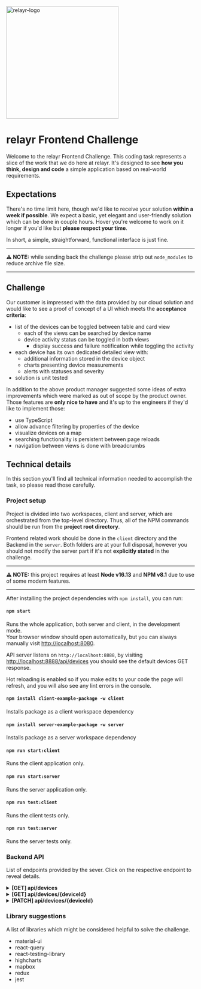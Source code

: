 <img src="./relayr_logo.png" alt="relayr-logo" width="300" />

# relayr Frontend Challenge

Welcome to the relayr Frontend Challenge. This coding task represents a slice of the work that we do here at relayr. It's designed to see **how you think, design and code** a simple application based on real-world requirements.

## Expectations

There's no time limit here, though we'd like to receive your solution **within a week if possible**. We expect a basic, yet elegant and user-friendly solution which can be done in couple hours. Hover you're welcome to work on it longer if you'd like but **please respect your time**.

In short, a simple, straightforward, functional interface is just fine.

---

**⚠️ NOTE:** while sending back the challenge please strip out `node_modules` to reduce archive file size.

---

## Challenge

Our customer is impressed with the data provided by our cloud solution and would like to see a proof of concept of a UI which meets the **acceptance criteria**:

- list of the devices can be toggled between table and card view
  - each of the views can be searched by device name
  - device activity status can be toggled in both views
    - display success and failure notification while toggling the activity
- each device has its own dedicated detailed view with:
  - additional information stored in the device object
  - charts presenting device measurements
  - alerts with statuses and severity
- solution is unit tested

In addition to the above product manager suggested some ideas of extra improvements which were marked as out of scope by the product owner. Those features are **only nice to have** and it's up to the engineers if they'd like to implement those:

- use TypeScript
- allow advance filtering by properties of the device
- visualize devices on a map
- searching functionality is persistent between page reloads
- navigation between views is done with breadcrumbs

## Technical details

In this section you'll find all technical information needed to accomplish the task, so please read those carefully.

### Project setup

Project is divided into two workspaces, client and server, which are orchestrated from the top-level directory. Thus, all of the NPM commands should be run from the **project root directory**.

Frontend related work should be done in the `client` directory and the Backend in the `server`. Both folders are at your full disposal, however you should not modify the server part if it's not **explicitly stated** in the challenge.

---

**⚠️ NOTE:** this project requires at least **Node v16.13** and **NPM v8.1** due to use of some modern features.

---

After installing the project dependencies with `npm install`, you can run:

#### `npm start`

Runs the whole application, both server and client, in the development mode.\
Your browser window should open automatically, but you can always manually visit [http://localhost:8080](http://localhost:8080).

API server listens on `http://localhost:8888`, by visiting [http://localhost:8888/api/devices](http://localhost:8888/api/devices) you should see the default devices GET response.

Hot reloading is enabled so if you make edits to your code the page will refresh, and you will also see any lint errors in the console.

#### `npm install client-example-package -w client`

Installs package as a client workspace dependency

#### `npm install server-example-package -w server`

Installs package as a server workspace dependency
#### `npm run start:client`

Runs the client application only.

#### `npm run start:server`

Runs the server application only.

#### `npm run test:client`

Runs the client tests only.

#### `npm run test:server`

Runs the server tests only.

### Backend API

List of endpoints provided by the sever. Click on the respective endpoint to reveal details.

<details>
<summary><b>[GET] api/devices</b></summary><br/>

**URL:**
http://localhost:8888/api/devices

**Description:**
Returns 200 response with a JSON object containing data, total, and timestamp fields. Where data is an array of devices.

**Hint:**
Device `measurementModels` (array of objects) models the `measurements` (array of arrays containing tuples). For example `measurementModels[0]` object defines the name, type and min/max value of the measurement stored in `measurements[0][tuple1, tuple2, ...]` where tuple is `[value, timestamp]`.

**Example response:**

```json
{
  "data": [
    {
      "deviceId": "40552302-6ea2-476d-9cad-c3ab142a2ef5",
      "createdAt": "2021-08-19T20:02:09.986Z",
      "updatedAt": "2021-09-16T16:35:51.612Z",
      "deviceName": "electric_vehicle",
      "deviceModel": "acme_em_v3.0.0",
      "location": {
        "lat": "-45.0274",
        "lon": "-96.0561"
      },
      "measurementModels": [
        {
          "name": "speed",
          "type": "number",
          "unit": "m/s",
          "min": -9,
          "max": 10
        },
        {
          "name": "shift",
          "type": "number",
          "unit": "mm",
          "min": -3,
          "max": 50
        }
      ],
      "measurements": [
        [
          [-4, "2021-08-23T06:22:55.689Z"],
          [-4, "2021-09-03T00:54:01.269Z"]
        ],
        [[13, "2021-08-23T09:52:04.879Z"]]
      ],
      "active": false,
      "zipCode": "88138",
      "metadata": {
        "application": "transmitter",
        "capacitor": "firewall",
        "protocol": "panel"
      },
      "alerts": [
        {
          "name": "main_unit_overloaded",
          "severity": 1,
          "state": "cleared",
          "timestamp": "2021-09-06T23:05:28.766Z"
        },
        {
          "name": "main_unit_overloaded",
          "severity": 0,
          "state": "cleared",
          "timestamp": "2021-08-24T01:30:43.786Z"
        }
      ]
    }
  ],
  "total": 1,
  "timestamp": "2021-11-09T22:05:07.453Z"
}
```

</details>

<details>
<summary><b>[GET] api/devices/{deviceId}</b></summary><br/>

**URL:**
http://localhost:8888/api/devices/{deviceId}

**Description:**
Returns 200 response with a JSON object containing device data.

**Example response:**

```json
{
  "deviceId": "40552302-6ea2-476d-9cad-c3ab142a2ef5",
  "createdAt": "2021-08-19T20:02:09.986Z",
  "updatedAt": "2021-09-16T16:35:51.612Z",
  "deviceName": "electric_vehicle",
  "deviceModel": "acme_em_v3.0.0",
  "location": {
    "lat": "-45.0274",
    "lon": "-96.0561"
  },
  "measurementModels": [
    {
      "name": "speed",
      "type": "number",
      "unit": "m/s",
      "min": -9,
      "max": 10
    },
    {
      "name": "shift",
      "type": "number",
      "unit": "mm",
      "min": -3,
      "max": 50
    }
  ],
  "measurements": [
    [
      [-4, "2021-08-23T06:22:55.689Z"],
      [-4, "2021-09-03T00:54:01.269Z"]
    ],
    [[13, "2021-08-23T09:52:04.879Z"]]
  ],
  "active": false,
  "zipCode": "88138",
  "metadata": {
    "application": "transmitter",
    "capacitor": "firewall",
    "protocol": "panel"
  },
  "alerts": [
    {
      "name": "main_unit_overloaded",
      "severity": 1,
      "state": "cleared",
      "timestamp": "2021-09-06T23:05:28.766Z"
    },
    {
      "name": "main_unit_overloaded",
      "severity": 0,
      "state": "cleared",
      "timestamp": "2021-08-24T01:30:43.786Z"
    }
  ]
}
```

</details>

<details>
<summary><b>[PATCH] api/devices/{deviceId}</b></summary><br/>

**URL:**
http://localhost:8888/api/devices/{deviceId}

**Description:**
Accepts body JSON object with the fields that should be updated. For successful patch operation, it returns back 204 response otherwise it sends 418 error.

**Hint:**
This endpoint has no protection against malicious operations. For example sending `{ "alerts": [] }` body will substitute the alerts with an empty array.

**Example request:**

```json
{
  "active": true
}
```

</details>


### Library suggestions

A list of libraries which might be considered helpful to solve the challenge.

- material-ui
- react-query
- react-testing-library
- highcharts
- mapbox
- redux
- jest